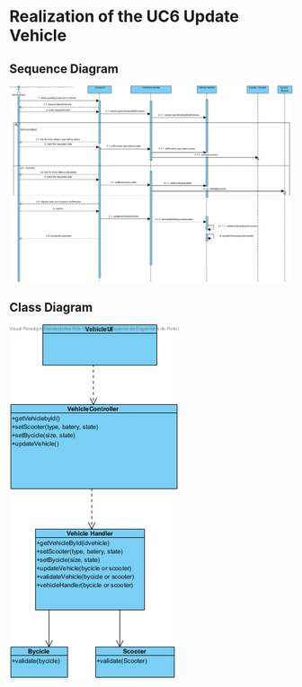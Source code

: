 # Realization of the UC6 Update Vehicle

##	Sequence Diagram

![SD_UC6.png](SD_UC6.png)

##	Class Diagram

![CD_UC6.png](CD_UC6.png)
